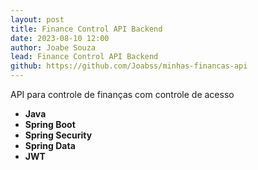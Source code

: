 ```yaml
---
layout: post
title: Finance Control API Backend
date: 2023-08-10 12:00
author: Joabe Souza
lead: Finance Control API Backend
github: https://github.com/Joabss/minhas-financas-api
---
```


API para controle de finanças com controle de acesso

- **Java**
- **Spring Boot**
- **Spring Security**
- **Spring Data**
- **JWT**